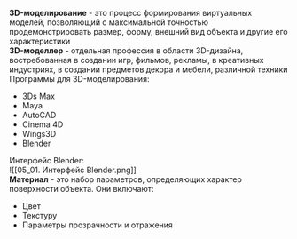 **3D-моделирование** - это процесс формирования виртуальных моделей, позволяющий с максимальной точностью продемонстрировать размер, форму, внешний вид объекта и другие его характеристики  
**3D-моделлер** - отдельная профессия в области 3D-дизайна, востребованная в создании игр, фильмов, рекламы, в креативных индустриях, в создании предметов декора и мебели, различной техники  
Программы для 3D-моделирования:
- 3Ds Max
- Maya
- AutoCAD
- Cinema 4D
- Wings3D
- Blender  
  
Интерфейс Blender:  
![[05_01. Интерфейс Blender.png]]  
**Материал** - это набор параметров, определяющих характер поверхности объекта. Они включают:
- Цвет
- Текстуру
- Параметры прозрачности и отражения  
  
